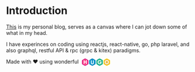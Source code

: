 # Introduction

[This](https://cipto-hd.github.io/) is my personal blog, serves as a canvas where I can jot down some of what in my head.

I have experinces on coding using reactjs, react-native, go, php laravel, and also graphql, restful API & rpc (grpc & kitex) paradigms.

Made with &#10084;&#65039; using
wonderful <a target="_blank" href="http://gohugo.io/"><img src="https://github.com/cipto-hd/github-assets/raw/main/assets/hugo.svg" height="20px" style="margin-left: 5px; vertical-align: middle" alt="hugo logo"></a>
